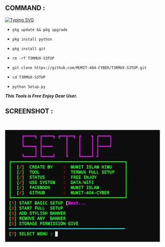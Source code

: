 ## COMMAND :

[![Typing SVG](https://readme-typing-svg.demolab.com?font=Fira+Code&pause=1000&color=FF2C10&background=31FF9400&width=435&lines=Termux+Full+Setup+Tool+Enjoy+Guys%F0%9F%A4%9F)](https://git.io/typing-svg)

* `pkg update && pkg upgrade`

* `pkg install python`

* `pkg install git`

* `rm -rf T3RMUX-S3TUP `

* `git clone https://github.com/MUMIT-404-CYBER/T3RMUX-S3TUP.git `

* `cd T3RMUX-S3TUP`

* `python Setup.py`


___This Tools is Free Enjoy Dear User.___</br>

## SCREENSHOT :
<br>
<p align="center">
<img src="__scr__/st.jpg"/>
</p>
